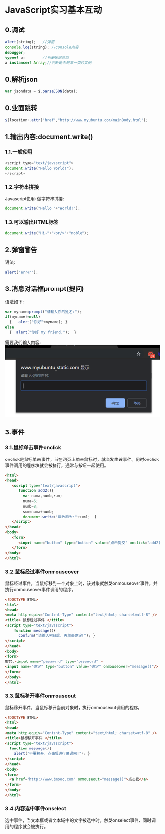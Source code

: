 # JavaScript实习基本互动

## 0.调试
```js
alert(string);   //弹窗
console.log(string); //console内容
debugger;
typeof a;        //判断数据类型
a instanceof Array;//判断是否是某一类的实例
```

## 0.解析json
```js
var jsondata = $.parseJSON(data);
```

## 0.业面跳转
```js
$(location).attr("href","http://www.myubuntu.com/mainBody.html");
```

## 1.输出内容:document.write()

### 1.1.一般使用
```js
<script type="text/javascript">
document.write("Hello World!");
</script>
```
### 1.2.字符串拼接
Javascript使用``+``做字符串拼接:<br>
```js
document.write("Hello "+"World!");
```
### 1.3.可以输出HTML标签
```js
document.write("Hi~"+"<br/>"+"noble");
```

## 2.弹窗警告
语法:<br>
```js
alert("error");
```

## 3.消息对话框prompt(提问)
语法如下:
```js
var myname=prompt("请输入你的姓名:");
if(myname!=null)
  {   alert("你好"+myname); }
else
  {  alert("你好 my friend.");  }
```
需要我们输入内容:<br>
![fail](img/2.1.PNG)<br>

## 3.事件

### 3.1.鼠标单击事件onclick
onclick是鼠标单击事件，当在网页上单击鼠标时，就会发生该事件。同时onclick事件调用的程序块就会被执行，通常与按钮一起使用。<br>
```html
<html>
<head>
   <script type="text/javascript">
      function add2(){
        var numa,numb,sum;
        numa=6;
        numb=8;
        sum=numa+numb;
        document.write("两数和为:"+sum);  }
   </script>
</head>
<body>
   <form>
      <input name="button" type="button" value="点击提交" onclick="add2()" />
   </form>
</body>
</html>
```

### 3.2.鼠标经过事件onmouseover
鼠标经过事件，当鼠标移到一个对象上时，该对象就触发onmouseover事件，并执行onmouseover事件调用的程序。<br>
```html
<!DOCTYPE HTML>
<html>
<head>
<meta http-equiv="Content-Type" content="text/html; charset=utf-8" />
<title> 鼠标经过事件 </title>
<script type="text/javascript">
    function message(){
      confirm("请输入密码后，再单击确定!"); }
</script>
</head>
<body>
<form>
密码:<input name="password" type="password" >
<input name="确定" type="button" value="确定" onmouseover="message()"/>
</form>
</body>
</html>
```

### 3.3.鼠标移开事件onmouseout
鼠标移开事件，当鼠标移开当前对象时，执行onmouseout调用的程序。<br>
```html
<!DOCTYPE HTML>
<html>
<head>
<meta http-equiv="Content-Type" content="text/html; charset=utf-8" />
<title>鼠标移开事件 </title>
<script type="text/javascript">
  function message(){
    alert("不要移开，点击后进行慕课网!"); }
</script>
</head>
<body>
<form>
  <a href="http://www.imooc.com" onmouseout="message()">点击我</a>
</form>
</body>
</html>
```

### 3.4.内容选中事件onselect
选中事件，当文本框或者文本域中的文字被选中时，触发onselect事件，同时调用的程序就会被执行。<br>
